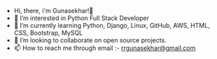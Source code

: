 - Hi, there, i'm Gunasekhar!👋 
- 👀 I’m interested in Python Full Stack Developer 
- 🌱 I’m currently learning Python, Django, Linux, GitHub, AWS, HTML, CSS, Bootstrap, MySQL
- 💞️ I’m looking to collaborate on open source projects.
- 📫 How to reach me through email :- rrgunasekhar@gmail.com 

<!---
guna7222/guna7222 is a ✨ special ✨ repository because its `README.md` (this file) appears on your GitHub profile.
You can click the Preview link to take a look at your changes.
--->
